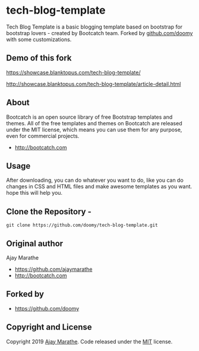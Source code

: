 # tech-blog-template
Tech Blog Template is a basic blogging template based on bootstrap for bootstrap lovers - created by Bootcatch team. Forked by [github.com/doomy](https://github.com/doomy/) with some customizations.

## Demo of this fork
https://showcase.blanktopus.com/tech-blog-template/

http://showcase.blanktopus.com/tech-blog-template/article-detail.html


## About

Bootcatch is an open source library of free Bootstrap templates and themes. All of the free templates and themes on Bootcatch are released under the MIT license, which means you can use them for any purpose, even for commercial projects.

* http://bootcatch.com

## Usage

After downloading, you can do whatever you want to do, like you can do changes in CSS and HTML files and make awesome templates as you want.
hope this will help you.

## Clone the Repository -

`git clone https://github.com/doomy/tech-blog-template.git  `

## Original author

Ajay Marathe

+ https://github.com/ajaymarathe
+ http://bootcatch.com

## Forked by

+ https://github.com/doomy

## Copyright and License

Copyright 2019 [Ajay Marathe](https://github.com/ajaymarathe). Code released under the [MIT](https://github.com/ajaymarathe/tech-blog-template/blob/master/LICENSE) license.
